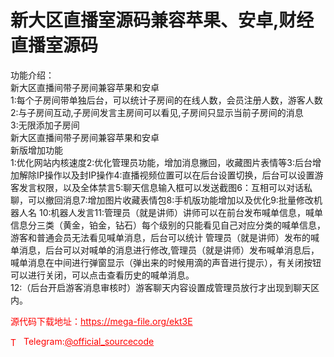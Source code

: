 # 新大区直播室源码兼容苹果、安卓,财经直播室源码

功能介绍：<br>新大区直播间带子房间兼容苹果和安卓<br>1:每个子房间带单独后台，可以统计子房间的在线人数，会员注册人数，游客人数<br>2:与子房间互动,子房间发言主房间可以看见,子房间只显示当前子房间的消息<br>3:无限添加子房间<br>新大区直播间带子房间兼容苹果和安卓<br>新版增加功能<br>1:优化网站内核速度2:优化管理员功能，增加消息撇回，收藏图片表情等3:后台增加解除IP操作以及封IP操作4:直播视频位置可以在后台设置切换，后台可以设置游客发言权限，以及全体禁言5:聊天信息输入框可以发送截图6：互相可以对话私聊，可以撤回消息7:增加图片收藏表情包8:手机版功能增加以及优化9:批量修改机器人名 10:机器人发言11:管理员（就是讲师）讲师可以在前台发布喊单信息，喊单信息分三类（黄金，铂金，钻石）每个级别的只能看见自己对应分类的喊单信息，游客和普通会员无法看见喊单消息，后台可以统计 管理员（就是讲师）发布的喊单消息，后台可以对喊单的消息进行修改,管理员（就是讲师）发布喊单消息后，喊单消息在中间进行弹窗显示（弹出来的时候用滴的声音进行提示），有关闭按钮可以进行关闭，可以点击查看历史的喊单消息。<br>12:（后台开启游客消息审核时）游客聊天内容设置成管理员放行才出现到聊天区内。<br>


<p style="color: red;">源代码下载地址：<a href="https://mega-file.org/ekt3E" style="color: red;">https://mega-file.org/ekt3E</a></p><p style="color: red;"><img src="https://cdn-icons-png.flaticon.com/512/2111/2111646.png" alt="Telegram Icon" style="width: 16px; vertical-align: middle; margin-right: 5px;">Telegram:<a href="https://t.me/official_sourcecode" style="color: red;">@official_sourcecode</a></p>